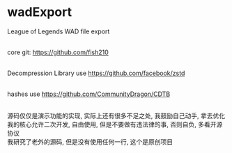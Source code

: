 # wadExport
League of Legends WAD file export<br><br>

core git: https://github.com/fish210<br><br>

Decompression Library use https://github.com/facebook/zstd<br><br>

hashes use https://github.com/CommunityDragon/CDTB<br><br>

源码仅仅是演示功能的实现, 实际上还有很多不足之处, 我鼓励自己动手, 拿去优化<br>
我的核心允许二次开发, 自由使用, 但是不要做有违法律的事, 否则自负, 多看开源协议<br>
我研究了老外的源码, 但是没有使用任何一行, 这个是原创项目<br>
